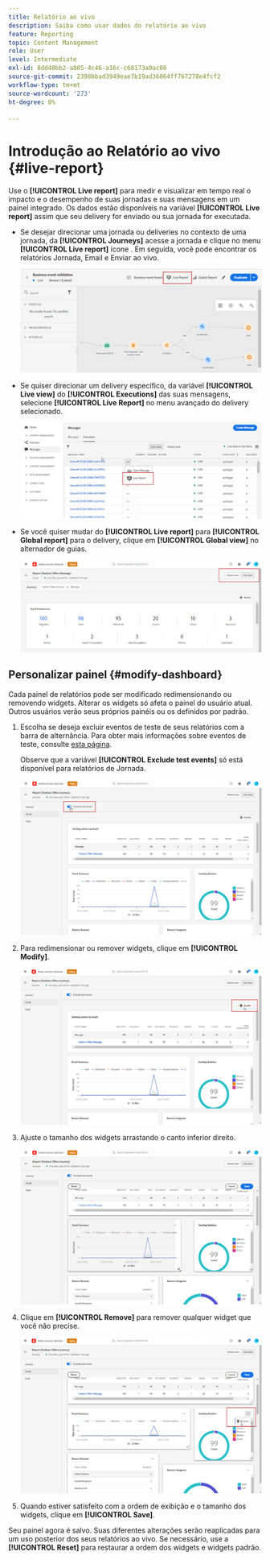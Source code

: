 ```yaml
---
title: Relatório ao vivo
description: Saiba como usar dados do relatório ao vivo
feature: Reporting
topic: Content Management
role: User
level: Intermediate
exl-id: 8dd48bb2-a805-4c46-a16c-c68173a9ac08
source-git-commit: 2398bbad3949eae7b19ad36064ff767278e4fcf2
workflow-type: tm+mt
source-wordcount: '273'
ht-degree: 0%

---
```


# Introdução ao Relatório ao vivo {#live-report}

Use o **[!UICONTROL Live report]** para medir e visualizar em tempo real o impacto e o desempenho de suas jornadas e suas mensagens em um painel integrado.
Os dados estão disponíveis na variável **[!UICONTROL Live report]** assim que seu delivery for enviado ou sua jornada for executada.

* Se desejar direcionar uma jornada ou deliveries no contexto de uma jornada, da **[!UICONTROL Journeys]** acesse a jornada e clique no menu **[!UICONTROL Live report]** ícone . Em seguida, você pode encontrar os relatórios Jornada, Email e Enviar ao vivo.

   ![](assets/report_journey.png)

* Se quiser direcionar um delivery específico, da variável **[!UICONTROL Live view]** do **[!UICONTROL Executions]** das suas mensagens, selecione **[!UICONTROL Live Report]** no menu avançado do delivery selecionado.

   ![](assets/report_2.png)

* Se você quiser mudar do **[!UICONTROL Live report]** para **[!UICONTROL Global report]** para o delivery, clique em **[!UICONTROL Global view]** no alternador de guias.

   ![](assets/report_3.png)

## Personalizar painel {#modify-dashboard}

Cada painel de relatórios pode ser modificado redimensionando ou removendo widgets. Alterar os widgets só afeta o painel do usuário atual. Outros usuários verão seus próprios painéis ou os definidos por padrão.

1. Escolha se deseja excluir eventos de teste de seus relatórios com a barra de alternância. Para obter mais informações sobre eventos de teste, consulte [esta página](../building-journeys/testing-the-journey.md).

   Observe que a variável **[!UICONTROL Exclude test events]** só está disponível para relatórios de Jornada.

   ![](assets/report_modify_6.png)

1. Para redimensionar ou remover widgets, clique em **[!UICONTROL Modify]**.

   ![](assets/report_modify_7.png)

1. Ajuste o tamanho dos widgets arrastando o canto inferior direito.

   ![](assets/report_modify_8.png)

1. Clique em **[!UICONTROL Remove]** para remover qualquer widget que você não precise.

   ![](assets/report_modify_9.png)

1. Quando estiver satisfeito com a ordem de exibição e o tamanho dos widgets, clique em **[!UICONTROL Save]**.

Seu painel agora é salvo. Suas diferentes alterações serão reaplicadas para um uso posterior dos seus relatórios ao vivo. Se necessário, use a **[!UICONTROL Reset]** para restaurar a ordem dos widgets e widgets padrão.
